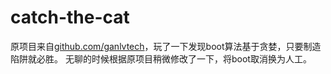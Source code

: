 # catch-the-cat
原项目来自<a href="https://github.com/ganlvtech/phaser-catch-the-cat/" target="_blank">github.com/ganlvtech</a>，玩了一下发现boot算法基于贪婪，只要制造陷阱就必胜。
无聊的时候根据原项目稍微修改了一下，将boot取消换为人工。